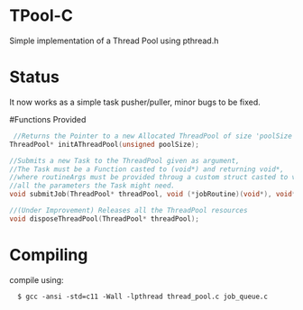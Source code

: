 # TPool-C
Simple implementation of a Thread Pool using pthread.h

# Status
It now works as a simple task pusher/puller, minor bugs to be fixed.

#Functions Provided
```C
 //Returns the Pointer to a new Allocated ThreadPool of size 'poolSize'
ThreadPool* initAThreadPool(unsigned poolSize);

//Submits a new Task to the ThreadPool given as argument, 
//The Task must be a Function casted to (void*) and returning void*, 
//where routineArgs must be provided throug a custom struct casted to void* containing 
//all the parameters the Task might need.
void submitJob(ThreadPool* threadPool, void (*jobRoutine)(void*), void* routineArgs); 

//(Under Improvement) Releases all the ThreadPool resources
void disposeThreadPool(ThreadPool* threadPool);
```

# Compiling
compile using:
```console
  $ gcc -ansi -std=c11 -Wall -lpthread thread_pool.c job_queue.c
```
